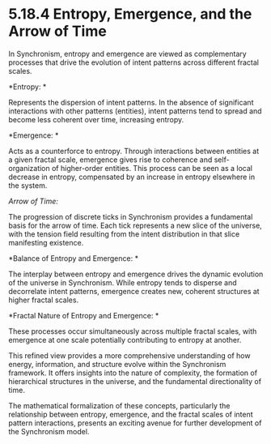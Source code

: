 # 5.18.4 Entropy, Emergence, and the Arrow of Time

In Synchronism, entropy and emergence are viewed as complementary
processes that drive the evolution of intent patterns across different
fractal scales.

*Entropy: *

Represents the dispersion of intent patterns. In the absence of
significant interactions with other patterns (entities), intent patterns
tend to spread and become less coherent over time, increasing entropy.

*Emergence: *

Acts as a counterforce to entropy. Through interactions between entities
at a given fractal scale, emergence gives rise to coherence and
self-organization of higher-order entities. This process can be seen as
a local decrease in entropy, compensated by an increase in entropy
elsewhere in the system.

*Arrow of Time:*

The progression of discrete ticks in Synchronism provides a fundamental
basis for the arrow of time. Each tick represents a new slice of the
universe, with the tension field resulting from the intent distribution
in that slice manifesting existence.

*Balance of Entropy and Emergence: *

The interplay between entropy and emergence drives the dynamic evolution
of the universe in Synchronism. While entropy tends to disperse and
decorrelate intent patterns, emergence creates new, coherent structures
at higher fractal scales.

*Fractal Nature of Entropy and Emergence: *

These processes occur simultaneously across multiple fractal scales,
with emergence at one scale potentially contributing to entropy at
another.

This refined view provides a more comprehensive understanding of how
energy, information, and structure evolve within the Synchronism
framework. It offers insights into the nature of complexity, the
formation of hierarchical structures in the universe, and the
fundamental directionality of time.

The mathematical formalization of these concepts, particularly the
relationship between entropy, emergence, and the fractal scales of
intent pattern interactions, presents an exciting avenue for further
development of the Synchronism model.
